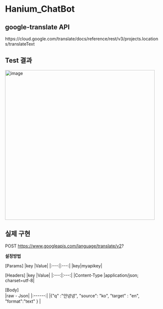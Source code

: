 # Hanium_ChatBot

## google-translate API
<p>
  https://cloud.google.com/translate/docs/reference/rest/v3/projects.locations/translateText
</p>

## Test 결과 
<img width="490" alt="image" src="https://github.com/gus1043/Hanium_ChatBot/assets/80878955/37e07828-9bc2-4f23-a164-b85ba13f9f2a">

## 실제 구현
POST https://www.googleapis.com/language/translate/v2?

**설정방법**


[Params]
|key |Value|
|:---:|:---:|
|key|myapikey|



[Headers]
|key |Value|
|:---:|:---:|
|Content-Type   |application/json; charset=utf-8|



[Body]</br>
|raw - Json|
|:------:|
|{"q" :"안녕녕", "source": "ko", "target" : "en", "format":"text" } |


